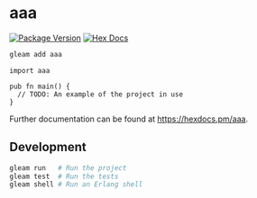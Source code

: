 # aaa

[![Package Version](https://img.shields.io/hexpm/v/aaa)](https://hex.pm/packages/aaa)
[![Hex Docs](https://img.shields.io/badge/hex-docs-ffaff3)](https://hexdocs.pm/aaa/)

```sh
gleam add aaa
```
```gleam
import aaa

pub fn main() {
  // TODO: An example of the project in use
}
```

Further documentation can be found at <https://hexdocs.pm/aaa>.

## Development

```sh
gleam run   # Run the project
gleam test  # Run the tests
gleam shell # Run an Erlang shell
```

